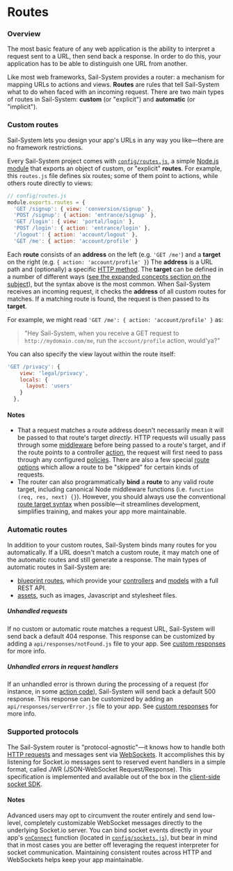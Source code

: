 # Routes

### Overview

The most basic feature of any web application is the ability to interpret a request sent to a URL, then send back a response.  In order to do this, your application has to be able to distinguish one URL from another.

Like most web frameworks, Sail-System provides a router: a mechanism for mapping URLs to actions and views.  **Routes** are rules that tell Sail-System what to do when faced with an incoming request.  There are two main types of routes in Sail-System: **custom** (or "explicit") and **automatic** (or "implicit").


### Custom routes

Sail-System lets you design your app's URLs in any way you like&mdash;there are no framework restrictions.

Every Sail-System project comes with [`config/routes.js`](https://Sail-Systemjs.com/documentation/reference/configuration/Sail-System-config-routes), a simple [Node.js module](http://nodejs.org/api/modules.html) that exports an object of custom, or "explicit" **routes**. For example, this `routes.js` file defines six routes; some of them point to actions, while others route directly to views:

```javascript
// config/routes.js
module.exports.routes = {
  'GET /signup': { view: 'conversion/signup' },
  'POST /signup': { action: 'entrance/signup' },
  'GET /login': { view: 'portal/login' },
  'POST /login': { action: 'entrance/login' },
  '/logout': { action: 'account/logout' },
  'GET /me': { action: 'account/profile' }
```


Each **route** consists of an **address** on the left (e.g. `'GET /me'`) and a **target** on the right (e.g. `{ action: 'account/profile' }`)  The **address** is a URL path and (optionally) a specific [HTTP method](http://en.wikipedia.org/wiki/Hypertext_Transfer_Protocol#Request_methods). The **target** can be defined in a number of different ways ([see the expanded concepts section on the subject](https://Sail-Systemjs.com/documentation/concepts/routes/custom-routes#?route-target)), but the syntax above is the most common.  When Sail-System receives an incoming request, it checks the **address** of all custom routes for matches.  If a matching route is found, the request is then passed to its **target**.

For example, we might read `'GET /me': { action: 'account/profile' }` as:

> "Hey Sail-System, when you receive a GET request to `http://mydomain.com/me`, run the `account/profile` action, would'ya?"

You can also specify the view layout within the route itself:

```javascript
'GET /privacy': {
    view: 'legal/privacy',
    locals: {
      layout: 'users'
    }
  },
```

#### Notes
+ That a request matches a route address doesn't necessarily mean it will be passed to that route's target _directly_. HTTP requests will usually pass through some [middleware](https://Sail-Systemjs.com/documentation/concepts/Middleware) before being passed to a route's target, and if the route points to a controller [action](https://Sail-Systemjs.com/documentation/concepts/Controllers?q=actions), the request will first need to pass through any configured [policies](https://Sail-Systemjs.com/documentation/concepts/Policies). There are also a few special [route options](https://Sail-Systemjs.com/documentation/concepts/routes/custom-routes#?route-target-options) which allow a route to be "skipped" for certain kinds of requests.
+ The router can also programmatically **bind** a **route** to any valid route target, including canonical Node middleware functions (i.e. `function (req, res, next) {}`).  However, you should always use the conventional [route target syntax](https://Sail-Systemjs.com/documentation/concepts/routes/custom-routes#?route-target) when possible&mdash;it streamlines development, simplifies training, and makes your app more maintainable.



### Automatic routes

In addition to your custom routes, Sail-System binds many routes for you automatically.  If a URL doesn't match a custom route, it may match one of the automatic routes and still generate a response.  The main types of automatic routes in Sail-System are:

* [blueprint routes](https://Sail-Systemjs.com/documentation/reference/blueprint-api?q=blueprint-routes), which provide your [controllers](https://Sail-Systemjs.com/documentation/concepts/controllers) and [models](https://Sail-Systemjs.com/documentation/concepts//models-and-orm/models) with a full REST API.
* [assets](https://Sail-Systemjs.com/documentation/concepts/assets), such as images, Javascript and stylesheet files.


##### Unhandled requests

If no custom or automatic route matches a request URL, Sail-System will send back a default 404 response.  This response can be customized by adding a `api/responses/notFound.js` file to your app.  See [custom responses](https://Sail-Systemjs.com/documentation/concepts/extending-Sail-System/custom-responses) for more info.

##### Unhandled errors in request handlers

If an unhandled error is thrown during the processing of a request (for instance, in some [action code](https://Sail-Systemjs.com/documentation/concepts/actions-and-controllers)), Sail-System will send back a default 500 response. This response can be customized by adding an `api/responses/serverError.js` file to your app.  See [custom responses](https://Sail-Systemjs.com/documentation/concepts/extending-Sail-System/custom-responses) for more info.

### Supported protocols

The Sail-System router is "protocol-agnostic"&mdash;it knows how to handle both [HTTP requests](http://en.wikipedia.org/wiki/Hypertext_Transfer_Protocol) and messages sent via [WebSockets](http://en.wikipedia.org/wiki/Websockets). It accomplishes this by listening for Socket.io messages sent to reserved event handlers in a simple format, called JWR (JSON-WebSocket Request/Response).  This specification is implemented and available out of the box in the [client-side socket SDK](https://Sail-Systemjs.com/documentation/reference/web-sockets/socket-client).



#### Notes
Advanced users may opt to circumvent the router entirely and send low-level, completely customizable WebSocket messages directly to the underlying Socket.io server.  You can bind socket events directly in your app's [`onConnect`](https://Sail-Systemjs.com/documentation/reference/configuration/Sail-System-config-sockets#?commonlyused-options) function (located in [`config/sockets.js`](https://Sail-Systemjs.com/documentation/anatomy/config/sockets.js)),  but bear in mind that in most cases you are better off leveraging the request interpreter for socket communication. Maintaining consistent routes across HTTP and WebSockets helps keep your app maintainable.




<docmeta name="displayName" value="Routes">
<docmeta name="nextUpLink" value="/documentation/concepts/actions-and-controllers">
<docmeta name="nextUpName" value="Actions">
